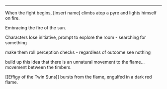 

---
When the fight begins, [insert name] climbs atop a pyre and lights himself on fire.

Embracing the fire of the sun.

Characters lose initiative, prompt to explore the room - searching for something

make them roll perception checks - regardless of outcome see nothing

build up this idea that there is an unnatural movement to the flame... movement between the timbers.

[[Effigy of the Twin Suns]] bursts from the flame, engulfed in a dark red flame.